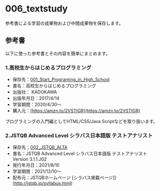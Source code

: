 # 006_textstudy
参考書による学習の成果物および中間成果物を保存します。

## 参考書
以下に使った参考書とその内容を簡単にまとめます。
  
### 1.高校生からはじめるプログラミング
- 保存先：[001_Start_Programing_in_High_School](https://github.com/a1852rw/006_textstudy/tree/master/001_Start_Programing_in_High_School)
- 書名：高校生からはじめるプログラミング
- 出版社： KADOKAWA
- 出版年月日：2017/4/14
- 学習期間：2020/4/30～
- 購入元：[https://amzn.to/2VSTIGR](https://amzn.to/2VSTIGR)

プログラミングの入門編としてHTML/CSS/Java Scriptなどを取り扱います。  

### 2.JSTQB Advanced Level シラバス日本語版 テストアナリスト
- 保存先；[002_JSTQB_ALTA](https://github.com/a1852rw/006_textstudy/tree/master/002_JSTQB_ALTA)
- 書名：JSTQB Advanced Level シラバス日本語版 テストアナリスト Version 3.1.1.J02
- 発行年月日：2021/8/10
- 学習期間：2021/12/10～
- 配布元：JSTQBホームページ [シラバス掲載ページ]](http://jstqb.jp/syllabus.html)